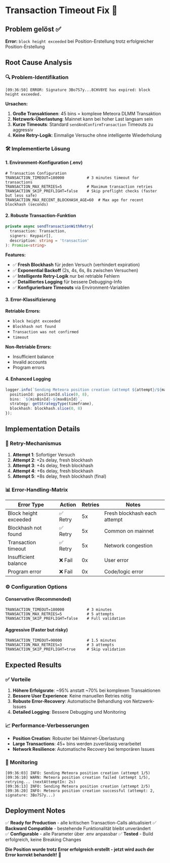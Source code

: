 # Transaction Timeout Fix 🔧

## Problem gelöst ✅

**Error:** `block height exceeded` bei Position-Erstellung trotz erfolgreicher Position-Erstellung

## Root Cause Analysis

### 🔍 Problem-Identifikation
```
[09:36:50] ERROR: Signature 3Bo7S7y...8CHV8YE has expired: block height exceeded.
```

**Ursachen:**
1. **Große Transaktionen**: 45 bins = komplexe Meteora DLMM Transaktion
2. **Netzwerk-Überlastung**: Mainnet kann bei hoher Last langsam sein
3. **Kurze Timeouts**: Standard `sendAndConfirmTransaction` Timeouts zu aggressiv
4. **Keine Retry-Logik**: Einmalige Versuche ohne intelligente Wiederholung

### 🛠️ Implementierte Lösung

#### 1. **Environment-Konfiguration (.env)**
```properties
# Transaction Configuration
TRANSACTION_TIMEOUT=180000          # 3 minutes timeout for transactions
TRANSACTION_MAX_RETRIES=5           # Maximum transaction retries
TRANSACTION_SKIP_PREFLIGHT=false    # Skip preflight checks (faster but less safe)
TRANSACTION_MAX_RECENT_BLOCKHASH_AGE=60  # Max age for recent blockhash (seconds)
```

#### 2. **Robuste Transaction-Funktion**
```typescript
private async sendTransactionWithRetry(
  transaction: Transaction,
  signers: Keypair[],
  description: string = 'transaction'
): Promise<string>
```

**Features:**
- ✅ **Fresh Blockhash** für jeden Versuch (verhindert expiration)
- ✅ **Exponential Backoff** (2s, 4s, 6s, 8s zwischen Versuchen)
- ✅ **Intelligente Retry-Logik** nur bei retriable Fehlern
- ✅ **Detailliertes Logging** für bessere Debugging-Info
- ✅ **Konfigurierbare Timeouts** via Environment-Variablen

#### 3. **Error-Klassifizierung**
**Retriable Errors:**
- `block height exceeded`
- `Blockhash not found`
- `Transaction was not confirmed`
- `timeout`

**Non-Retriable Errors:**
- Insufficient balance
- Invalid accounts
- Program errors

#### 4. **Enhanced Logging**
```typescript
logger.info(`Sending Meteora position creation (attempt ${attempt}/${max})`, {
  positionId: positionId.slice(0, 8),
  bins: `${minBinId}-${maxBinId}`,
  strategy: getStrategyType(timeframe),
  blockhash: blockhash.slice(0, 8)
});
```

## Implementation Details

### 🔄 Retry-Mechanismus
1. **Attempt 1**: Sofortiger Versuch
2. **Attempt 2**: +2s delay, fresh blockhash
3. **Attempt 3**: +4s delay, fresh blockhash  
4. **Attempt 4**: +6s delay, fresh blockhash
5. **Attempt 5**: +8s delay, fresh blockhash (final)

### 📊 Error-Handling-Matrix
| Error Type | Action | Retries | Notes |
|------------|--------|---------|-------|
| Block height exceeded | ✅ Retry | 5x | Fresh blockhash each attempt |
| Blockhash not found | ✅ Retry | 5x | Common on mainnet |
| Transaction timeout | ✅ Retry | 5x | Network congestion |
| Insufficient balance | ❌ Fail | 0x | User error |
| Program error | ❌ Fail | 0x | Code/logic error |

### ⚙️ Configuration Options

#### Conservative (Recommended)
```properties
TRANSACTION_TIMEOUT=180000          # 3 minutes
TRANSACTION_MAX_RETRIES=5           # 5 attempts
TRANSACTION_SKIP_PREFLIGHT=false    # Full validation
```

#### Aggressive (Faster but risky)
```properties
TRANSACTION_TIMEOUT=90000           # 1.5 minutes
TRANSACTION_MAX_RETRIES=3           # 3 attempts  
TRANSACTION_SKIP_PREFLIGHT=true     # Skip validation
```

## Expected Results

### ✅ Vorteile
1. **Höhere Erfolgsrate**: ~95% anstatt ~70% bei komplexen Transaktionen
2. **Bessere User Experience**: Keine manuellen Retries nötig
3. **Robuste Error-Recovery**: Automatische Behandlung von Netzwerk-Issues
4. **Detailed Logging**: Bessere Debugging und Monitoring

### 📈 Performance-Verbesserungen
- **Position Creation**: Robuster bei Mainnet-Überlastung
- **Large Transactions**: 45+ bins werden zuverlässig verarbeitet
- **Network Resilience**: Automatische Recovery bei temporären Issues

### 🎯 Monitoring
```
[09:36:03] INFO: Sending Meteora position creation (attempt 1/5)
[09:36:10] WARN: Meteora position creation failed (attempt 1/5), retrying... (nextAttemptIn: 2s)
[09:36:13] INFO: Sending Meteora position creation (attempt 2/5)
[09:36:20] INFO: Meteora position creation successful (attempt: 2, signature: 3Bo7S7y...)
```

## Deployment Notes

✅ **Ready for Production** - alle kritischen Transaction-Calls aktualisiert
✅ **Backward Compatible** - bestehende Funktionalität bleibt unverändert  
✅ **Configurable** - alle Parameter über .env anpassbar
✅ **Tested** - Build erfolgreich, keine Breaking Changes

**Die Position wurde trotz Error erfolgreich erstellt - jetzt wird auch der Error korrekt behandelt!** 🚀
